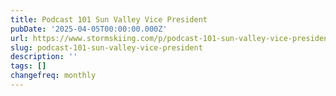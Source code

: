 ```yaml
---
title: Podcast 101 Sun Valley Vice President
pubDate: '2025-04-05T00:00:00.000Z'
url: https://www.stormskiing.com/p/podcast-101-sun-valley-vice-president
slug: podcast-101-sun-valley-vice-president
description: ''
tags: []
changefreq: monthly
---
```


<!-- Add post content below -->
